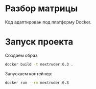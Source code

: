# Разбор матрицы

Код адаптирован под платформу Docker.

# Запуск проекта

Создаем образ:
```bash
docker build -t mextruder:0.3 .
```

Запускаем контейнер:
```bash
docker run --rm mextruder:0.3
```